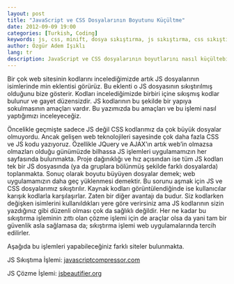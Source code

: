 ```yaml
---
layout: post
title: "JavaScript ve CSS Dosyalarının Boyutunu Küçültme"
date: 2012-09-09 19:00
categories: [Turkish, Coding]
keywords: js, css, minift, dosya sıkıştırma, js sıkıştırma, css sıkıştırma
author: Özgür Adem Işıklı
lang: tr
description: JavaScript ve CSS dosyalarının boyutlarını nasıl küçültebileceğinizi bu makale ile öğrenebilirsiniz.
---
```


Bir çok web sitesinin kodlarını incelediğimizde artık JS dosyalarının isimlerinde min eklentisi görürüz. Bu eklenti o JS dosyasının sıkıştırılmış olduğunu bize gösterir. Kodları incelediğimizde birbiri içine sıkışmış kodlar bulunur ve gayet düzensizdir. JS kodlarının bu şekilde bir yapıya sokulmasının amaçları vardır. Bu yazımızda bu amaçları ve bu işlemi nasıl yaptığımızı inceleyeceğiz.

Öncelikle geçmişte sadece JS değil CSS kodlarımız da çok büyük dosyalar olmuyordu. Ancak gelişen web teknolojileri sayesinde çok daha fazla CSS ve JS kodu yazıyoruz. Özellikle JQuery ve AJAX’ın artık web’in olmazsa olmazları olduğu günümüzde bilhassa JS işlemleri uygulamamızın her sayfasında bulunmakta. Proje dağınıklığı ve hız açısından ise tüm JS kodları tek bir JS dosyasında (ya da gruplara bölünmüş şekilde farklı dosyalarda) toplanmakta. Sonuç olarak boyutu büyüyen dosyalar demek; web uygulamamızın daha geç yüklenmesi demektir. Bu sorunu aşmak için JS ve CSS dosyalarımız sıkıştırılır. Kaynak kodları görüntülendiğinde ise kullanıcılar karışık kodlarla karşılaşırlar. Zaten bir diğer avantajı da budur. Siz kodlarken değişken isimlerini kullanıldıkları yere göre verirsiniz ama JS kodlarının sizin yazdığınız gibi düzenli olması çok da sağlıklı değildir. Her ne kadar bu sıkıştırma işleminin zıttı olan çözme işlemi için de araçlar olsa da yani tam bir güvenlik asla sağlamasa da; sıkıştırma işlemi web uygulamalarında tercih edilirler.

Aşağıda bu işlemleri yapabileceğiniz farklı siteler bulunmakta.

JS Sıkıştıma İşlemi: [javascriptcompressor.com](http://javascriptcompressor.com/)

JS Çözme İşlemi: [jsbeautifier.org](http://jsbeautifier.org/)
